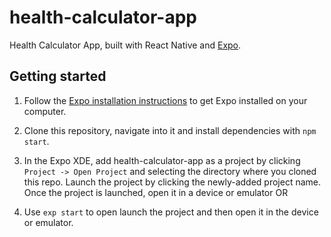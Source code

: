 # health-calculator-app

Health Calculator App, built with React Native and [Expo](https://expo.io/).

## Getting started

1. Follow the [Expo installation instructions](https://docs.expo.io/versions/latest/introduction/installation) to get Expo installed on your computer.

2. Clone this repository, navigate into it and install dependencies with `npm start`.

3. In the Expo XDE, add health-calculator-app as a project by clicking `Project -> Open Project` and selecting the directory where you cloned this repo. Launch the project by clicking the newly-added project name. Once the project is launched, open it in a device or emulator OR

4. Use `exp start` to open launch the project and then open it in the device or emulator.


